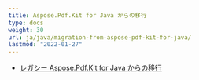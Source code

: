 ```yaml
---
title: Aspose.Pdf.Kit for Java からの移行
type: docs
weight: 30
url: ja/java/migration-from-aspose-pdf-kit-for-java/
lastmod: "2022-01-27"
---
```


- [レガシー Aspose.Pdf.Kit for Java からの移行](/pdf/java/migration-from-legacy-aspose-pdf-kit-for-java/)
